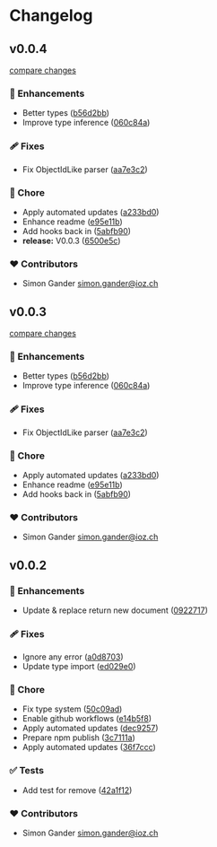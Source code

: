 # Changelog


## v0.0.4

[compare changes](https://github.com/Ayax0/mingoose/compare/v0.0.2...v0.0.4)

### 🚀 Enhancements

- Better types ([b56d2bb](https://github.com/Ayax0/mingoose/commit/b56d2bb))
- Improve type inference ([060c84a](https://github.com/Ayax0/mingoose/commit/060c84a))

### 🩹 Fixes

- Fix ObjectIdLike parser ([aa7e3c2](https://github.com/Ayax0/mingoose/commit/aa7e3c2))

### 🏡 Chore

- Apply automated updates ([a233bd0](https://github.com/Ayax0/mingoose/commit/a233bd0))
- Enhance readme ([e95e11b](https://github.com/Ayax0/mingoose/commit/e95e11b))
- Add hooks back in ([5abfb90](https://github.com/Ayax0/mingoose/commit/5abfb90))
- **release:** V0.0.3 ([6500e5c](https://github.com/Ayax0/mingoose/commit/6500e5c))

### ❤️ Contributors

- Simon Gander <simon.gander@ioz.ch>

## v0.0.3

[compare changes](https://github.com/Ayax0/mingoose/compare/v0.0.2...v0.0.3)

### 🚀 Enhancements

- Better types ([b56d2bb](https://github.com/Ayax0/mingoose/commit/b56d2bb))
- Improve type inference ([060c84a](https://github.com/Ayax0/mingoose/commit/060c84a))

### 🩹 Fixes

- Fix ObjectIdLike parser ([aa7e3c2](https://github.com/Ayax0/mingoose/commit/aa7e3c2))

### 🏡 Chore

- Apply automated updates ([a233bd0](https://github.com/Ayax0/mingoose/commit/a233bd0))
- Enhance readme ([e95e11b](https://github.com/Ayax0/mingoose/commit/e95e11b))
- Add hooks back in ([5abfb90](https://github.com/Ayax0/mingoose/commit/5abfb90))

### ❤️ Contributors

- Simon Gander <simon.gander@ioz.ch>

## v0.0.2


### 🚀 Enhancements

- Update & replace return new document ([0922717](https://github.com/Ayax0/mingoose/commit/0922717))

### 🩹 Fixes

- Ignore any error ([a0d8703](https://github.com/Ayax0/mingoose/commit/a0d8703))
- Update type import ([ed029e0](https://github.com/Ayax0/mingoose/commit/ed029e0))

### 🏡 Chore

- Fix type system ([50c09ad](https://github.com/Ayax0/mingoose/commit/50c09ad))
- Enable github workflows ([e14b5f8](https://github.com/Ayax0/mingoose/commit/e14b5f8))
- Apply automated updates ([dec9257](https://github.com/Ayax0/mingoose/commit/dec9257))
- Prepare npm publish ([3c7111a](https://github.com/Ayax0/mingoose/commit/3c7111a))
- Apply automated updates ([36f7ccc](https://github.com/Ayax0/mingoose/commit/36f7ccc))

### ✅ Tests

- Add test for remove ([42a1f12](https://github.com/Ayax0/mingoose/commit/42a1f12))

### ❤️ Contributors

- Simon Gander <simon.gander@ioz.ch>

